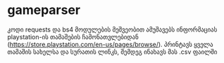 # gameparser
კოდი requests და bs4 მოდულების მეშვეობით ამუშავებს ინფორმაციას playstation-ის თამაშების ჩამონათვლებიდან (https://store.playstation.com/en-us/pages/browse/). პრინტავს ყველა თამაშის სახელსა და სურათის ლინკს, შემდეგ ინახავს მას .csv ფაილში
